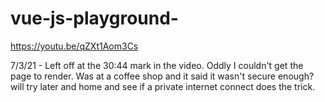 # vue-js-playground-

https://youtu.be/qZXt1Aom3Cs

7/3/21 - Left off at the 30:44 mark in the video. Oddly I couldn't get the page to render. Was at a coffee shop and it said it wasn't secure enough? will try later and home and see if a private internet connect does the trick.